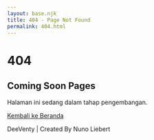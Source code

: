 ```yaml
---
layout: base.njk
title: 404 - Page Not Found
permalink: 404.html
---
```


<div class="text-center py-16">
  <h1 class="text-6xl font-bold text-gray-900 dark:text-dark-text mb-4">404</h1>
  <h2 class="text-3xl font-semibold text-gray-700 dark:text-dark-text-secondary mb-6">Coming Soon Pages</h2>
  
  <p class="text-lg text-gray-600 dark:text-dark-text-secondary mb-8 max-w-md mx-auto">
    Halaman ini sedang dalam tahap pengembangan. 
  </p>
  
  <div class="mb-8">
    <a href="/" class="inline-block bg-primary text-white px-6 py-3 rounded-lg hover:bg-primary/90 transition-colors">
      Kembali ke Beranda
    </a>
  </div>
  
  <p class="text-sm text-gray-500 dark:text-dark-text-secondary">
    DeeVenty | Created By Nuno Liebert
  </p>
</div>
